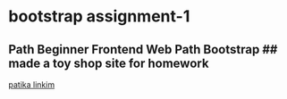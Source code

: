 # bootstrap assignment-1

## Path Beginner Frontend Web Path Bootstrap ## made a toy shop site for homework

[patika linkim](https://app.patika.dev/sewalcolak)
